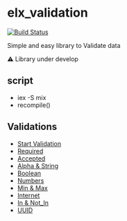 # elx_validation
[![Build Status](https://www.travis-ci.com/MajAhd/elx_validation.svg?branch=main)](https://www.travis-ci.com/MajAhd/elx_validation)


Simple and easy library to Validate data

⚠️ Library under develop

## script 
- iex -S mix
- recompile()

## Validations
- [Start Validation](https://github.com/MajAhd/elx_validation/wiki)
- [Required](https://github.com/MajAhd/elx_validation/wiki/Required)
- [Accepted](https://github.com/MajAhd/elx_validation/wiki/Accepted)
- [Alpha & String](https://github.com/MajAhd/elx_validation/wiki/Alpha-and-String)
- [Boolean](https://github.com/MajAhd/elx_validation/wiki/Boolean)
- [Numbers](https://github.com/MajAhd/elx_validation/wiki/Numbers)
- [Min & Max](https://github.com/MajAhd/elx_validation/wiki/Max-&-Min)
- [Internet](https://github.com/MajAhd/elx_validation/wiki/Internet-Address-:-email-,-url-,-ip)
- [In & Not_In](https://github.com/MajAhd/elx_validation/wiki/in-&-not-in)
- [UUID](https://github.com/MajAhd/elx_validation/wiki/uuid)